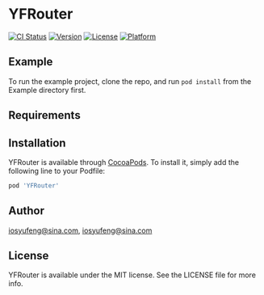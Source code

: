 # YFRouter

[![CI Status](https://img.shields.io/travis/iosyufeng@sina.com/YFRouter.svg?style=flat)](https://travis-ci.org/iosyufeng@sina.com/YFRouter)
[![Version](https://img.shields.io/cocoapods/v/YFRouter.svg?style=flat)](https://cocoapods.org/pods/YFRouter)
[![License](https://img.shields.io/cocoapods/l/YFRouter.svg?style=flat)](https://cocoapods.org/pods/YFRouter)
[![Platform](https://img.shields.io/cocoapods/p/YFRouter.svg?style=flat)](https://cocoapods.org/pods/YFRouter)

## Example

To run the example project, clone the repo, and run `pod install` from the Example directory first.

## Requirements

## Installation

YFRouter is available through [CocoaPods](https://cocoapods.org). To install
it, simply add the following line to your Podfile:

```ruby
pod 'YFRouter'
```

## Author

iosyufeng@sina.com, iosyufeng@sina.com

## License

YFRouter is available under the MIT license. See the LICENSE file for more info.
